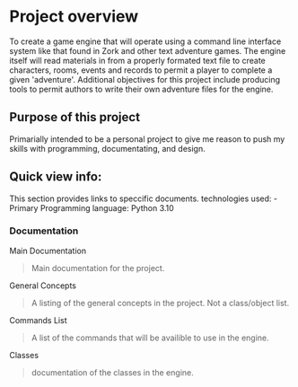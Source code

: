 # Project overview
To create a game engine that will operate using a command line interface system like that found in Zork and other text adventure games. The engine itself will read materials in from a properly formated text file to create characters, rooms, events and records to permit a player to complete a given 'adventure'. Additional objectives for this project include producing tools to permit authors to write their own adventure files for the engine.

## Purpose of this project
Primarially intended to be a personal project to give me reason to push my skills with programming, documentating, and design.

## Quick view info:
This section provides links to speccific documents.
technologies used:
-Primary Programming language: Python 3.10

### Documentation 
Main Documentation
> Main documentation for the project.

General Concepts
> A listing of the general concepts in the project. Not a class/object list.

Commands List
> A list of the commands that will be availible to use in the engine.

Classes
> documentation of the classes in the engine.


